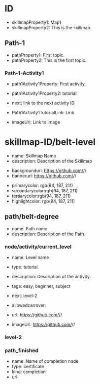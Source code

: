 <!-- Skillmap template -->
<!-- Each skillmap consists of map properties, paths, and a series of nodes(tutorials/activies) for each path -->

<!-- A skillmap will follow this general format -->
# ID

* skillmapProperty1: Map1
* skillmapProperty2: This is the skillmap.

## Path-1

* pathProperty1: First topic.
* pathProperty2: This is the first topic. 

### Path-1-Activity1

* path1Activity1Property: First activity
* path1Activity1Property2: tutorial
* next: link to the next activity ID

* Path1Activity1TutorialLink: Link
* imageUrl: Link to image 


<!-- Example of a skillmap with functional properties, paths, and nodes/activities -->

<!-- Use a single # heading to define the skillmap ID -->
# skillmap-ID/belt-level

<!-- Set the following properties for the skillmap -->
* name: Skillmap Name
* description: Description of the Skillmap
<!-- Provide a direct link to the background image, use a raw link if direct path doesn't work -->
* backgroundurl: https://github.com/<username>/<repo>/<directPath>
* bannerurl: https://github.com/<username>/<repo>/<directPath>
<!-- Provide a hex value for the following properties -->
* primarycolor: rgb(94, 187, 211) <!-- This provides the color for the path and locked nodes -->
* secondarycolor:rgb(94, 187, 211) <!-- This provides the color for unlocked nodes -->
* tertiarycolor:rgb(94, 187, 211)  <!-- This provides the color for the background -->
* highlightcolor: rgb(94, 187, 211) <!-- This provides the color for the current node border and reward nodes -->

<!-- Use two ## to define a path on the skillmap -->
## path/belt-degree

<!-- Set the following properties for the path -->
* name: Path name  <!-- Ex. First Degree White Belt -->
* description: Description of the Path.

<!-- Now you may define nodes within the current path as tutorials or certificates -->

<!-- Use three ### to define a node for the path -->
### node/activity/current_level

<!-- Set the following properties for each node -->
* name: Level name
* type: tutorial <!-- Set type to tutorial for the node to be an activity -->
* description: Description of the activity. 
* tags: easy, beginner, subject <!-- Separate tags by commas -->
* next: level-2 <!-- This links the current node to the following node -->
* allowedcarrover: <!-- set to true by default to carry over code, may set to false -->

* url: https://github.com/<username>/<repo>/<directPath> <!-- Link to the activity itself -->
* imageUrl: https://github.com/<username>/<repo>/<directPath> <!-- Panel displays image when node is selected -->

### level-2 <!-- Following node linked from previous node -->


<!-- At the end of a path, you may add a node to serve as a certificate of completion! -->
### path_finished

* name: Name of completion node
* type: certificate <!-- Set type to certificate -->
* kind: completion <!-- completion -->
* url: <!-- Link to certificate -->